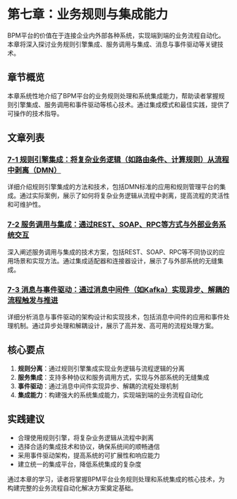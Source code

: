 # 第七章：业务规则与集成能力

BPM平台的价值在于连接企业内外部各种系统，实现端到端的业务流程自动化。本章将深入探讨业务规则引擎集成、服务调用与集成、消息与事件驱动等关键技术。

## 章节概览

本章系统性地介绍了BPM平台的业务规则处理和系统集成能力，帮助读者掌握规则引擎集成、服务调用和事件驱动等核心技术。通过集成模式和最佳实践，提供了可操作的技术指导。

## 文章列表

### [7-1 规则引擎集成：将复杂业务逻辑（如路由条件、计算规则）从流程中剥离（DMN）](1-7-1-rule-engine-integration.md)
详细介绍规则引擎集成的方法和技术，包括DMN标准的应用和规则管理平台的集成。通过实际案例，展示了如何将复杂业务逻辑从流程中剥离，提高流程的灵活性和可维护性。

### [7-2 服务调用与集成：通过REST、SOAP、RPC等方式与外部业务系统交互](1-7-2-service-calls-integration.md)
深入阐述服务调用与集成的技术方案，包括REST、SOAP、RPC等不同协议的应用场景和实现方法。通过集成适配器和连接器设计，展示了与外部系统的无缝集成。

### [7-3 消息与事件驱动：通过消息中间件（如Kafka）实现异步、解耦的流程触发与推进](1-7-3-messaging-event-driven.md)
详细分析消息与事件驱动的架构设计和实现技术，包括消息中间件的应用和事件处理机制。通过异步处理和解耦设计，展示了高并发、高可用的流程处理方案。

## 核心要点

1. **规则分离**：通过规则引擎集成实现业务逻辑与流程逻辑的分离
2. **服务集成**：支持多种协议和服务调用方式，实现与外部系统的无缝集成
3. **事件驱动**：通过消息中间件实现异步、解耦的流程处理机制
4. **集成能力**：构建强大的系统集成能力，实现端到端的业务流程自动化

## 实践建议

- 合理使用规则引擎，将复杂业务逻辑从流程中剥离
- 选择合适的集成技术和协议，确保系统间的顺畅通信
- 采用事件驱动架构，提高系统的可扩展性和响应能力
- 建立统一的集成平台，降低系统集成的复杂度

通过本章的学习，读者将掌握BPM平台业务规则处理和系统集成的核心技术，为构建完整的业务流程自动化解决方案奠定基础。